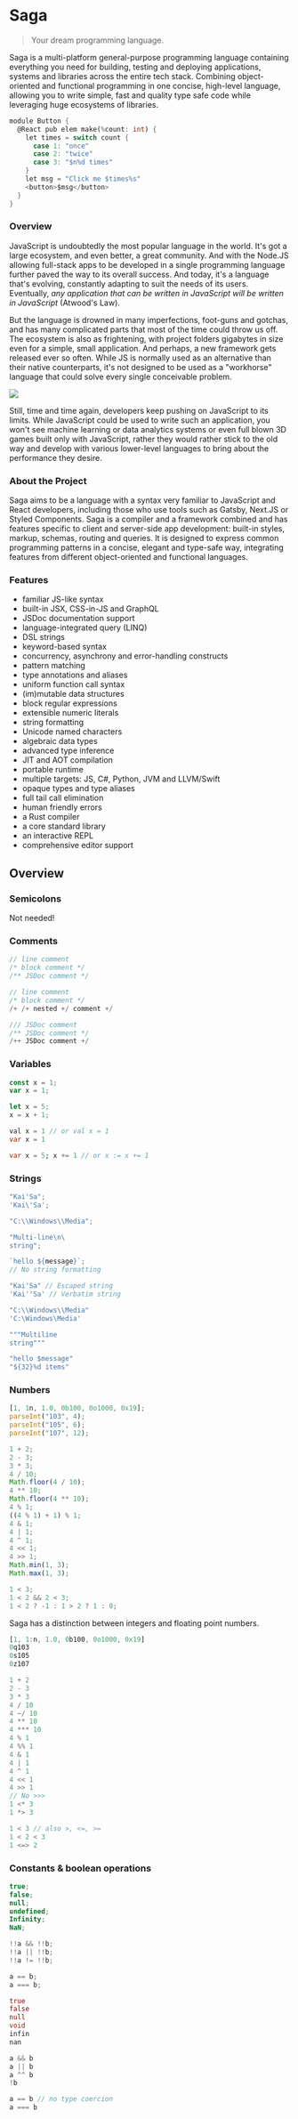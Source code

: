 # Saga

> Your dream programming language.

Saga is a multi-platform general-purpose programming language containing everything you need for building, testing and deploying applications, systems and libraries across the entire tech stack. Combining object-oriented and functional programming in one concise, high-level language, allowing you to write simple, fast and quality type safe code while leveraging huge ecosystems of libraries.

```dart
module Button {
  @React pub elem make(%count: int) {
    let times = switch count {
      case 1: "once"
      case 2: "twice"
      case 3: "$n%d times"
    }
    let msg = "Click me $times%s"
    <button>$msg</button>
  }
}
```

### Overview

JavaScript is undoubtedly the most popular language in the world. It's got a large ecosystem, and even better, a great community. And with the Node.JS allowing full-stack apps to be developed in a single programming language further paved the way to its overall success. And today, it's a language that's evolving, constantly adapting to suit the needs of its users. Eventually, _any application that can be written in JavaScript will be written in JavaScript_ (Atwood's Law).

But the language is drowned in many imperfections, foot-guns and gotchas, and has many complicated parts that most of the time could throw us off. The ecosystem is also as frightening, with project folders gigabytes in size even for a simple, small application. And perhaps, a new framework gets released ever so often. While JS is normally used as an alternative than their native counterparts, it's not designed to be used as a "workhorse" language that could solve every single conceivable problem.

![](https://external-preview.redd.it/ABNCwO_-ZehpLMGLU_tihhjCLjxBPe9IZt6trcaxC9A.jpg?auto=webp&s=bf0235f0213845ca15b5df474e912cfcb3471d64)

Still, time and time again, developers keep pushing on JavaScript to its limits. While JavaScript could be used to write such an application, you won't see machine learning or data analytics systems or even full blown 3D games built only with JavaScript, rather they would rather stick to the old way and develop with various lower-level languages to bring about the performance they desire.

### About the Project

Saga aims to be a language with a syntax very familiar to JavaScript and React developers, including those who use tools such as Gatsby, Next.JS or Styled Components. Saga is a compiler and a framework combined and has features specific to client and server-side app development: built-in styles, markup, schemas, routing and queries. It is designed to express common programming patterns in a concise, elegant and type-safe way, integrating features from different object-oriented and functional languages.

### Features

- familiar JS-like syntax
- built-in JSX, CSS-in-JS and GraphQL
- JSDoc documentation support
- language-integrated query (LINQ)
- DSL strings
- keyword-based syntax
- concurrency, asynchrony and error-handling constructs
- pattern matching
- type annotations and aliases
- uniform function call syntax
- (im)mutable data structures
- block regular expressions
- extensible numeric literals
- string formatting
- Unicode named characters
- algebraic data types
- advanced type inference
- JIT and AOT compilation
- portable runtime
- multiple targets: JS, C#, Python, JVM and LLVM/Swift
- opaque types and type aliases
- full tail call elimination
- human friendly errors
- a Rust compiler
- a core standard library
- an interactive REPL
- comprehensive editor support

## Overview

### Semicolons

Not needed!

### Comments

```js
// line comment
/* block comment */
/** JSDoc comment */
```

```dart
// line comment
/* block comment */
/+ /+ nested +/ comment +/

/// JSDoc comment
/** JSDoc comment */
/++ JSDoc comment +/
```

### Variables

```js
const x = 1;
var x = 1;

let x = 5;
x = x + 1;
```

```dart
val x = 1 // or val x = 1
var x = 1

var x = 5; x += 1 // or x := x += 1
```

### Strings

```js
"Kai'Sa";
'Kai\'Sa';

"C:\\Windows\\Media";

"Multi-line\n\
string";

`hello ${message}`;
// No string formatting
```

```dart
"Kai'Sa" // Escaped string
'Kai''Sa' // Verbatim string

"C:\\Windows\\Media"
'C:\Windows\Media'

"""Multiline
string"""

"hello $message"
"${32}%d items"
```

### Numbers

```js
[1, 1n, 1.0, 0b100, 0o1000, 0x19];
parseInt("103", 4);
parseInt("105", 6);
parseInt("107", 12);

1 + 2;
2 - 3;
3 * 3;
4 / 10;
Math.floor(4 / 10);
4 ** 10;
Math.floor(4 ** 10);
4 % 1;
((4 % 1) + 1) % 1;
4 & 1;
4 | 1;
4 ^ 1;
4 << 1;
4 >> 1;
Math.min(1, 3);
Math.max(1, 3);

1 < 3;
1 < 2 && 2 < 3;
1 < 2 ? -1 : 1 > 2 ? 1 : 0;
```

Saga has a distinction between integers and floating point numbers.

```dart
[1, 1:n, 1.0, 0b100, 0o1000, 0x19]
0q103
0s105
0z107

1 + 2
2 - 3
3 * 3
4 / 10
4 ~/ 10
4 ** 10
4 *** 10
4 % 1
4 %% 1
4 & 1
4 | 1
4 ^ 1
4 << 1
4 >> 1
// No >>>
1 <* 3
1 *> 3

1 < 3 // also >, <=, >=
1 < 2 < 3
1 <=> 2
```

### Constants & boolean operations

```js
true;
false;
null;
undefined;
Infinity;
NaN;

!!a && !!b;
!!a || !!b;
!!a != !!b;

a == b;
a === b;
```

```dart
true
false
null
void
infin
nan

a && b
a || b
a ^^ b
!b

a == b // no type coercion
a === b
```
